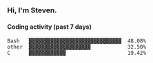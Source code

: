 ### Hi, I'm Steven.

#### Coding activity (past 7 days)
```
Bash   ▓▓▓▓▓▓▓▓▓▓▓▓▓▓▓▓▓▓▓▓▓▓▓▓▓▓▓▓▓▓  48.08%
other  ▓▓▓▓▓▓▓▓▓▓▓▓▓▓▓▓▓▓▓▓            32.50%
C      ▓▓▓▓▓▓▓▓▓▓▓▓                    19.42%
```
